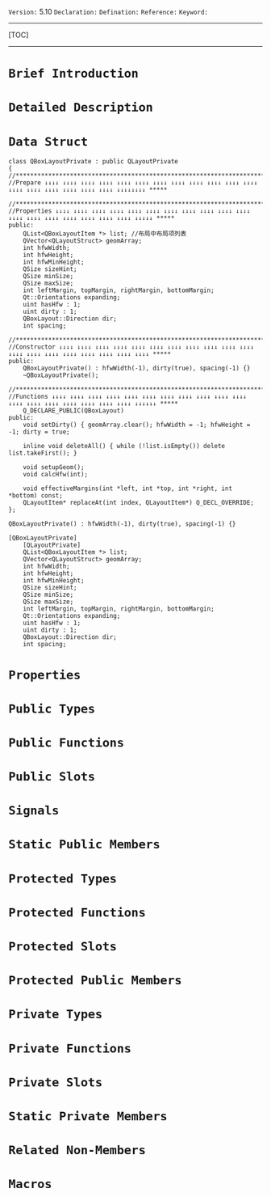 `Version:` 5.10
`Declaration:` 
`Defination:` 
`Reference:` 
`Keyword:` 

------

[TOC]

------

# `Brief Introduction`

# `Detailed Description`

# `Data Struct`

```
class QBoxLayoutPrivate : public QLayoutPrivate
{
//**************************************************************************************************************
//Prepare ↓↓↓↓ ↓↓↓↓ ↓↓↓↓ ↓↓↓↓ ↓↓↓↓ ↓↓↓↓ ↓↓↓↓ ↓↓↓↓ ↓↓↓↓ ↓↓↓↓ ↓↓↓↓ ↓↓↓↓ ↓↓↓↓ ↓↓↓↓ ↓↓↓↓ ↓↓↓↓ ↓↓↓↓ ↓↓↓↓ ↓↓↓↓↓↓↓↓ *****

//**************************************************************************************************************
//Properties ↓↓↓↓ ↓↓↓↓ ↓↓↓↓ ↓↓↓↓ ↓↓↓↓ ↓↓↓↓ ↓↓↓↓ ↓↓↓↓ ↓↓↓↓ ↓↓↓↓ ↓↓↓↓ ↓↓↓↓ ↓↓↓↓ ↓↓↓↓ ↓↓↓↓ ↓↓↓↓ ↓↓↓↓ ↓↓↓↓ ↓↓↓↓↓ *****
public:
    QList<QBoxLayoutItem *> list; //布局中布局项列表
    QVector<QLayoutStruct> geomArray;
    int hfwWidth;
    int hfwHeight;
    int hfwMinHeight;
    QSize sizeHint;
    QSize minSize;
    QSize maxSize;
    int leftMargin, topMargin, rightMargin, bottomMargin;
    Qt::Orientations expanding;
    uint hasHfw : 1;
    uint dirty : 1;
    QBoxLayout::Direction dir;
    int spacing;
    
//**************************************************************************************************************
//Constructor ↓↓↓↓ ↓↓↓↓ ↓↓↓↓ ↓↓↓↓ ↓↓↓↓ ↓↓↓↓ ↓↓↓↓ ↓↓↓↓ ↓↓↓↓ ↓↓↓↓ ↓↓↓↓ ↓↓↓↓ ↓↓↓↓ ↓↓↓↓ ↓↓↓↓ ↓↓↓↓ ↓↓↓↓ ↓↓↓↓ ↓↓↓↓ *****
public:
    QBoxLayoutPrivate() : hfwWidth(-1), dirty(true), spacing(-1) {}
    ~QBoxLayoutPrivate();
    
//**************************************************************************************************************
//Functions ↓↓↓↓ ↓↓↓↓ ↓↓↓↓ ↓↓↓↓ ↓↓↓↓ ↓↓↓↓ ↓↓↓↓ ↓↓↓↓ ↓↓↓↓ ↓↓↓↓ ↓↓↓↓ ↓↓↓↓ ↓↓↓↓ ↓↓↓↓ ↓↓↓↓ ↓↓↓↓ ↓↓↓↓ ↓↓↓↓ ↓↓↓↓↓↓ *****
    Q_DECLARE_PUBLIC(QBoxLayout)
public:
    void setDirty() { geomArray.clear(); hfwWidth = -1; hfwHeight = -1; dirty = true; 

    inline void deleteAll() { while (!list.isEmpty()) delete list.takeFirst(); }

    void setupGeom();
    void calcHfw(int);

    void effectiveMargins(int *left, int *top, int *right, int *bottom) const;
    QLayoutItem* replaceAt(int index, QLayoutItem*) Q_DECL_OVERRIDE;
};
```

```
QBoxLayoutPrivate() : hfwWidth(-1), dirty(true), spacing(-1) {}
```

```
[QBoxLayoutPrivate]
    [QLayoutPrivate] 
    QList<QBoxLayoutItem *> list;
    QVector<QLayoutStruct> geomArray;
    int hfwWidth;
    int hfwHeight;
    int hfwMinHeight;
    QSize sizeHint;
    QSize minSize;
    QSize maxSize;
    int leftMargin, topMargin, rightMargin, bottomMargin;
    Qt::Orientations expanding;
    uint hasHfw : 1;
    uint dirty : 1;
    QBoxLayout::Direction dir;
    int spacing;
```



# `Properties`

# `Public Types`

# `Public Functions`

# `Public Slots`

# `Signals`

# `Static Public Members`

# `Protected Types`

# `Protected Functions`

# `Protected Slots`

# `Protected Public Members`

# `Private Types`

# `Private Functions`

# `Private Slots`

# `Static Private Members`

# `Related Non-Members`

# `Macros`

